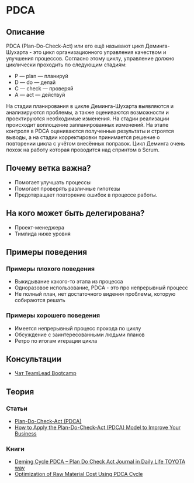 # PDCA
## Описание
PDCA (Plan-Do-Check-Act) или его ещё называют цикл Деминга-Шухарта - это цикл организационного управления качеством и улучшения процессов.
Согласно этому циклу, управление должно циклически проходить по следующим стадиям:
- P — plan — планируй
- D — do — делай
- C — check — проверяй
- A — act — действуй

На стадии планирования в цикле Деминга-Шухарта выявляются и анализируются проблемы, а также оцениваются возможности и проектируются необходимые изменения. На стадии реализации происходит воплощение запланированных изменений. На этапе контроля в PDCA оцениваются полученные результаты и строятся выводы, а на стадии корректировки принимается решение о повторении цикла с учётом внесённых поправок. Цикл Деминга очень похож на работу которая проводится над спринтом в Scrum.

## Почему ветка важна?
- Помогает улучшать процессы
- Помогает проверять различные гипотезы
- Предотвращает повторение ошибок в процессе работы.

## На кого может быть делегирована?
- Проект-менеджера
- Тимлида ниже уровня

## Примеры поведения
### Примеры плохого поведения
- Выкидывание какого-то этапа из процесса
- Одноразовое использование, PDCA - это про непрерывный процесс
- Не полный план, нет достаточного видения проблемы, которую собираются решать


### Примеры хорошего поведения
- Имеется непрерывный процесс прохода по циклу
- Обсуждение с заинтересованными людьми планов
- Ретро по итогам итерации цикла


## Консультации
- [Чат TeamLead Bootcamp](https://t.me/tlbootcamp)

## Теория
### Статьи
- [Plan-Do-Check-Act (PDCA)](https://www.mindtools.com/pages/article/newPPM_89.htm)
- [How to Apply the Plan-Do-Check-Act (PDCA) Model to Improve Your Business](https://www.lucidchart.com/blog/plan-do-check-act-cycle)


### Книги
- [Deming Cycle PDCA – Plan Do Check Act Journal in Daily Life TOYOTA way](https://www.amazon.com/Deming-Cycle-PDCA-Journal-TOYOTA/dp/1798524708)
- [Optimization of Raw Material Cost Using PDCA Cycle](https://books.google.ru/books/about/Optimization_of_Raw_Material_Cost_Using.html?id=SyNntAEACAAJ)
